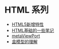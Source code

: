 # HTML 系列

* [HTML5新增特性](./HTML5新增特性.mc)
* [HTML基础的一些笔记](./HTML基础的一些笔记)
* [metaViewPort](./metaViewPort)
* [盒模型的理解](./盒模型的理解)
